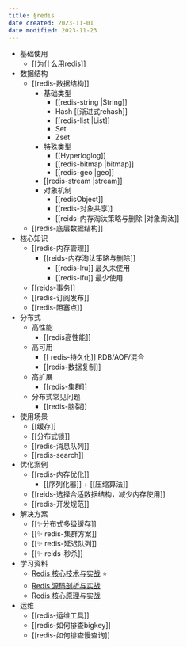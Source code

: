```yaml
---
title: §redis
date created: 2023-11-01
date modified: 2023-11-23
---
```


+ 基础使用
	+ [[为什么用redis]]
+ 数据结构
	+ [[redis-数据结构]]
		+ 基础类型
			+ [[redis-string |String]]
			+ Hash [[渐进式rehash]]
			+ [[redis-list |List]]
			+ Set
			+ Zset
		+ 特殊类型
			+ [[Hyperloglog]]
			+ [[redis-bitmap |bitmap]]
			+ [[redis-geo |geo]]
		+ [[redis-stream |stream]]
		+ 对象机制
			+ [[redisObject]]
			+ [[redis-对象共享]]
			+ [[reids-内存淘汰策略与删除 |对象淘汰]]
	+ [[redis-底层数据结构]]
+ 核心知识
	+ [[redis-内存管理]]
		+ [[reids-内存淘汰策略与删除]]
			+ [[redis-lru]] 最久未使用
			+ [[redis-lfu]] 最少使用
	+ [[reids-事务]]
	+ [[redis-订阅发布]]
	+ [[redis-阻塞点]]
+ 分布式  
	+ 高性能
		+ [[redis高性能]]
	+ 高可用
		+ [[ redis-持久化]] RDB/AOF/混合
		+ [[redis-数据复制]]
	+ 高扩展
		+ [[redis-集群]]
	+ 分布式常见问题
		+ [[redis-脑裂]]
+ 使用场景  
	+ [[缓存]]
	+ [[分布式锁]]  
	+ [[redis-消息队列]]  
	+ [[redis-search]]  
+ 优化案例
	+ [[redis-内存优化]]
		+ [[序列化器]] + [[压缩算法]]
	+ [[reids-选择合适数据结构，减少内存使用]]
	+ [[redis-开发规范]]
+ 解决方案
	+ [[✨分布式多级缓存]]
	+ [[✨ redis-集群方案]]
	+ [[✨ redis-延迟队列]]
	+ [[✨ reids-秒杀]]
+ 学习资料
	+ [Redis 核心技术与实战](https://learn.lianglianglee.com/%E4%B8%93%E6%A0%8F/Redis%20%E6%A0%B8%E5%BF%83%E6%8A%80%E6%9C%AF%E4%B8%8E%E5%AE%9E%E6%88%98) ⭐
	+ [Redis 源码剖析与实战](https://learn.lianglianglee.com/%E4%B8%93%E6%A0%8F/Redis%20%E6%BA%90%E7%A0%81%E5%89%96%E6%9E%90%E4%B8%8E%E5%AE%9E%E6%88%98)
	+ [Redis 核心原理与实战](https://learn.lianglianglee.com/%E4%B8%93%E6%A0%8F/Redis%20%E6%A0%B8%E5%BF%83%E5%8E%9F%E7%90%86%E4%B8%8E%E5%AE%9E%E6%88%98)
+ 运维
	+ [[redis-运维工具]]
	+ [[redis-如何排查bigkey]]
	+ [[redis-如何排查慢查询]]
